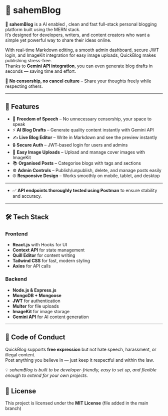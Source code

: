 # 📝 sahemBlog

🚀 **sahemBlog** is a AI enabled , clean and fast full-stack personal blogging platform built using the MERN stack.  
It’s designed for developers, writers, and content creators who want a simple yet powerful way to share their ideas online.  

With real-time Markdown editing, a smooth admin dashboard, secure JWT login, and ImageKit integration for easy image uploads, QuickBlog makes publishing stress-free.  
Thanks to **Gemini API integration**, you can even generate blog drafts in seconds — saving time and effort.



💬 **No censorship, no cancel culture** – Share your thoughts freely while respecting others.

---

## 🚀 Features
- 🗽 **Freedom of Speech** – No unnecessary censorship, your space to speak
- ⚡ **AI Blog Drafts** – Generate quality content instantly with Gemini API
- ✍️ **Live Blog Editor** – Write in Markdown and see the preview instantly
- 🔒 **Secure Auth** – JWT-based login for users and admins
- 📂 **Easy Image Uploads** – Upload and manage cover images with ImageKit
- 📚 **Organised Posts** – Categorise blogs with tags and sections
- ⚙️ **Admin Controls** – Publish/unpublish, delete, and manage posts easily
- 🌐 **Responsive Design** – Works smoothly on mobile, tablet, and desktop


---

- ✅ **API endpoints thoroughly tested using Postman** to ensure stability and accuracy.


---
## 🛠 Tech Stack

### Frontend
- **React.js** with Hooks for UI
- **Context API** for state management
- **Quill Editor** for content writing
- **Tailwind CSS** for fast, modern styling
- **Axios** for API calls

### Backend
- **Node.js & Express.js**
- **MongoDB + Mongoose**
- **JWT** for authentication
- **Multer** for file uploads
- **ImageKit** for image storage
- **Gemini API** for AI content generation

---

## 🤝 Code of Conduct
QuickBlog supports **free expression** but not hate speech, harassment, or illegal content.  
Post anything you believe in — just keep it respectful and within the law.


💡 _sahemBlog is built to be developer-friendly, easy to set up, and flexible enough to extend for your own projects._


## 📜 License
This project is licensed under the **MIT License** (file added in the main branch)

